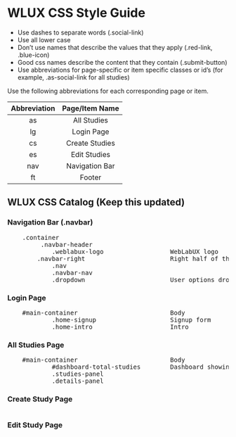 
# WLUX CSS Style Guide

* Use dashes to separate words (.social-link)
* Use all lower case
* Don’t use names that describe the values that they apply (.red-link, .blue-icon)
* Good css names describe the content that they contain (.submit-button)
* Use abbreviations for page-specific or item specific classes or id’s (for example, .as-social-link for all studies)

Use the following abbreviations for each corresponding page or item.

| Abbreviation       | Page/Item Name       |
|:------------------:|:--------------------:|
| as                 | All Studies          |
| lg                 | Login Page           |
| cs                 | Create Studies       |
| es                 | Edit Studies         |
| nav                | Navigation Bar       |
| ft                 | Footer               |                

## WLUX CSS Catalog (Keep this updated)

### Navigation Bar (.navbar)

<pre>
    .container					
         .navbar-header
            .weblabux-logo                  WebLabUX logo 
        .navbar-right                       Right half of the navigation bar
            .nav
            .navbar-nav
            .dropdown                       User options dropdown 
</pre>

### Login Page

<pre>
    #main-container                         Body
    		.home-signup		        	Signup form
    		.home-intro                     Intro
</pre>

### All Studies Page

<pre>
    #main-container                         Body
            #dashboard-total-studies		Dashboard showing the numbers of studies 
            .studies-panel                  
            .details-panel
</pre>

### Create Study Page

<pre>
</pre>


### Edit Study Page

<pre>
</pre>
